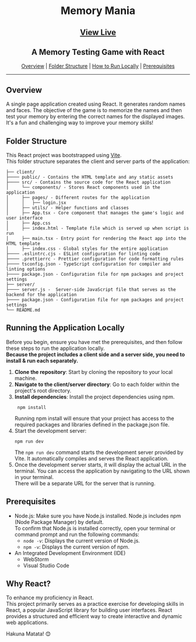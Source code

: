 <h1 align="center">Memory Mania</h1>
<h2 align="center"><a href="https://memorymania.netlify.app//">View Live</a></h2>
<h2 align="center">A Memory Testing Game with React</h2>

<div align="center">

[Overview](#overview) |
[Folder Structure](#folder-structure) |
[How to Run Locally](#running-the-application-locally) |
[Prerequisites](#prerequisites)
</div>

---

## Overview
A single page application created using React.
It generates random names and faces.
The objective of the game is to memorize the names and then test your memory by entering the correct names for the displayed images.
It's a fun and challenging way to improve your memory skills!

## Folder Structure
This React project was bootstrapped using [Vite](https://vitejs.dev/guide/).  
This folder structure separates the client and server parts of the application:

```
├── client/
├──── public/ - Contains the HTML template and any static assets
├──── src/ - Contains the source code for the React application
│     └── components/ - Stores React components used in the application
│     ├── pages/ - Different routes for the application
│     │   ├── login.jsx  
│     ├── utils/ - Helper functions and classes
│     ├── App.tsx - Core component that manages the game's logic and user interface
│     ├── App.css
│     ├── index.html - Template file which is served up when script is run
│     ├── main.tsx - Entry point for rendering the React app into the HTML template
│     ├── index.css - Global styles for the entire application
├──── .eslintrc.cjs - ESLint configuration for linting code
├──── .prettierrc - Prettier configuration for code formatting rules
├──── tsconfig.json - TypeScript configuration for compiler and linting options
├──── package.json - Configuration file for npm packages and project settings
├── server/
├──── server.js -  Server-side JavaScript file that serves as the backend for the application
├──── package.json - Configuration file for npm packages and project settings
└── README.md
```

## Running the Application Locally
Before you begin, ensure you have met the prerequisites, and then
follow these steps to run the application locally.  
**Because the project includes a client side and a server side, you need to install & run each separately.**

1. **Clone the repository**: Start by cloning the repository to your local machine.
2. **Navigate to the client/server directory**: Go to each folder within the project's root directory.
3. **Install dependencies**: Install the project dependencies using npm.
   ```shell
    npm install
    ```
   Running npm install will ensure that your project has access to the required packages and libraries defined in the package.json file.
4. Start the development server:
    ```shell
    npm run dev
    ```
   The `npm run dev` command starts the development server provided by Vite. It automatically compiles and serves the React application.
5. Once the development server starts,
   it will display the actual URL in the terminal. You can access the application by navigating to the URL shown in your terminal.  
   There will be a separate URL for the server that is running.

## Prerequisites
- Node.js: Make sure you have Node.js installed.
  Node.js includes npm (Node Package Manager) by default.  
  To confirm that Node.js is installed correctly, open your terminal or command prompt and run the following commands:
  - `node -v`: Displays the current version of Node.js.
  - `npm -v`: Displays the current version of npm.
- An Integrated Development Environment (IDE)
  - WebStorm
  - Visual Studio Code

## Why React?
To enhance my proficiency in React.  
This project primarily serves as a practice exercise for developing skills in React, 
a popular JavaScript library for building user interfaces. 
React provides a structured and efficient way to create interactive 
and dynamic web applications.

Hakuna Matata! 😊
